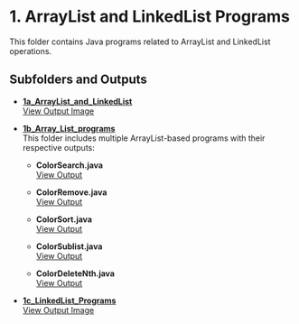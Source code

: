 # 1. ArrayList and LinkedList Programs

This folder contains Java programs related to ArrayList and LinkedList operations.

## Subfolders and Outputs

- **[1a_ArrayList_and_LinkedList](./1a_ArrayList_and_LinkedList)**  
  [View Output Image](./1a_ArrayList_and_LinkedList/1a.png)

- **[1b_Array_List_programs](./1b_Array_List_programs)**  
  This folder includes multiple ArrayList-based programs with their respective outputs:

  
  - **ColorSearch.java**  
    [View Output](./1b_Array_List_programs/1b1.png)

  - **ColorRemove.java**  
    [View Output](./1b_Array_List_programs/1b2.png)

  - **ColorSort.java**  
    [View Output](./1b_Array_List_programs/1b3.png)

  - **ColorSublist.java**  
    [View Output](./1b_Array_List_programs/1b4.png)

  - **ColorDeleteNth.java**  
    [View Output](./1b_Array_List_programs/1b5.png)

- **[1c_LinkedList_Programs](./1c_LinkedList_Programs)**  
  [View Output Image](./1c_LinkedList_Programs/output.png)
